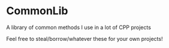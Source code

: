 # CommonLib
A library of common methods I use in a lot of CPP projects

Feel free to steal/borrow/whatever these for your own projects!
